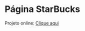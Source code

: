 <h1>Página StarBucks</h1>

Projeto online: <a href="https://starbucks-template.vercel.app/">Clique aqui</a>